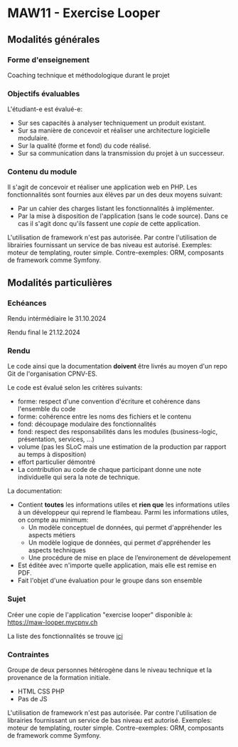 # MAW11 - Exercise Looper

## Modalités générales

### Forme d'enseignement

Coaching technique et méthodologique durant le projet

### Objectifs évaluables

L'étudiant-e est évalué-e:

-   Sur ses capacités à analyser techniquement un produit existant.
-   Sur sa manière de concevoir et réaliser une architecture logicielle modulaire.
-   Sur la qualité (forme et fond) du code réalisé.
-   Sur sa communication dans la transmission du projet à un successeur.

### Contenu du module

Il s'agit de concevoir et réaliser une application web en PHP.
Les fonctionnalités sont fournies aux élèves par un des deux moyens suivant:

-   Par un cahier des charges listant les fonctionnalités à implémenter.
-   Par la mise à disposition de l'application (sans le code source).
    Dans ce cas il s'agit donc qu'ils fassent une _copie_ de cette application.

L'utilisation de framework n'est pas autorisée. Par contre l'utilisation de librairies
fournissant un service de bas niveau est autorisé.
Exemples: moteur de templating, router simple.
Contre-exemples: ORM, composants de framework comme Symfony.

## Modalités particulières

### Echéances

Rendu intérmédiaire le 31.10.2024

Rendu final le 21.12.2024

### Rendu

Le code ainsi que la documentation **doivent** être livrés au moyen d'un repo Git de l'organisation CPNV-ES.

Le code est évalué selon les critères suivants:

-   forme: respect d'une convention d'écriture et cohérence dans l'ensemble du code
-   forme: cohérence entre les noms des fichiers et le contenu
-   fond: découpage modulaire des fonctionnalités
-   fond: respect des responsabilités dans les modules (business-logic, présentation, services, ...)
-   volume (pas les SLoC mais une estimation de la production par rapport au temps à disposition)
-   effort particulier démontré
-   La contribution au code de chaque participant donne une note individuelle qui sera la note de technique.

La documentation:

-   Contient **toutes** les informations utiles et **rien que** les informations utiles à un développeur qui reprend le flambeau. Parmi les informations utiles, on compte au minimum:
    -   Un modèle conceptuel de données, qui permet d'appréhender les aspects métiers
    -   Un modèle logique de données, qui permet d'appréhender les aspects techniques
    -   Une procédure de mise en place de l’environement de dévelopement
-   Est éditée avec n'importe quelle application, mais elle est remise en PDF.
-   Fait l'objet d'une évaluation pour le groupe dans son ensemble

### Sujet

Créer une copie de l'application "exercise looper" disponible à: https://maw-looper.mycpnv.ch

La liste des fonctionnalités se trouve [ici](ExerciseLooper-Features.md)

### Contraintes

Groupe de deux personnes hétérogène dans le niveau technique et la provenance de la formation initiale.

-   HTML CSS PHP
-   Pas de JS

L'utilisation de framework n'est pas autorisée. Par contre l'utilisation de librairies
fournissant un service de bas niveau est autorisé.
Exemples: moteur de templating, router simple.
Contre-exemples: ORM, composants de framework comme Symfony.
